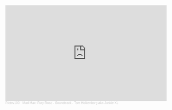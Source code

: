 <iframe width="100%" height="300" scrolling="no" frameborder="no" allow="autoplay" src="https://w.soundcloud.com/player/?url=https%3A//api.soundcloud.com/tracks/243659997&color=%23cacc96&auto_play=true&hide_related=false&show_comments=true&show_user=true&show_reposts=false&show_teaser=true&visual=true"></iframe><div style="font-size: 10px; color: #cccccc;line-break: anywhere;word-break: normal;overflow: hidden;white-space: nowrap;text-overflow: ellipsis; font-family: Interstate,Lucida Grande,Lucida Sans Unicode,Lucida Sans,Garuda,Verdana,Tahoma,sans-serif;font-weight: 100;"><a href="https://soundcloud.com/rictov100" title="Rictov100" target="_blank" style="color: #cccccc; text-decoration: none;">Rictov100</a> · <a href="https://soundcloud.com/rictov100/mad-max-fury-road-soundtrack-tom-holkenborg-aka-junkie-xl" title="Mad Max: Fury Road - Soundtrack - Tom Holkenborg aka Junkie XL" target="_blank" style="color: #cccccc; text-decoration: none;">Mad Max: Fury Road - Soundtrack - Tom Holkenborg aka Junkie XL</a></div>
